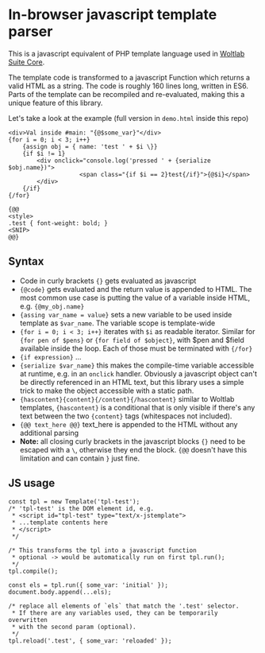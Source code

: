 # In-browser javascript template parser

This is a javascript equivalent of PHP template language used in [Woltlab Suite Core](https://docs.woltlab.com/view_templates.html).

The template code is transformed to a javascript Function which returns a valid HTML as a string. The code is roughly 160 lines long, written in ES6. Parts of the template can be recompiled and re-evaluated, making this a unique feature of this library.

Let's take a look at the example (full version in `demo.html` inside this repo)

```
<div>Val inside #main: "{@$some_var}"</div>
{for i = 0; i < 3; i++}
	{assign obj = { name: 'test ' + $i \}}
	{if $i != 1}
		<div onclick="console.log('pressed ' + {serialize $obj.name})">
					<span class="{if $i == 2}test{/if}">{@$i}</span>
		</div>
	{/if}
{/for}

{@@
<style>
.test { font-weight: bold; }
<SNIP>
@@}
```

## Syntax

* Code in curly brackets `{}` gets evaluated as javascript
* `{@code}` gets evaluated and the return value is appended to HTML. The most common use case is putting the value of a variable inside HTML, e.g. `{@my_obj.name}`
* `{assing var_name = value}` sets a new variable to be used inside template as `$var_name`. The variable scope is template-wide
* `{for i = 0; i < 3; i++}` iterates with `$i` as readable iterator. Similar for `{for pen of $pens}` or `{for field of $object}`, with $pen and $field available inside the loop. Each of those must be terminated with `{/for}`
* `{if expression}` ...
* `{serialize $var_name}` this makes the compile-time variable accessible at runtime, e.g. in an `onclick` handler. Obviously a javascript object can't be directly referenced in an HTML text, but this library uses a simple trick to make the object accessible with a static path.
* `{hascontent}{content}{/content}{/hascontent}` similar to Woltlab templates, `{hascontent}` is a conditional that is only visible if there's any text between the two `{content}` tags (whitespaces not included).
* `{@@ text_here @@}`  text_here is appended to the HTML without any additional parsing
* **Note:** all closing curly brackets in the javascript blocks `{}` need to be escaped with a `\`, otherwise they end the block. `{@@` doesn't have this limitation and can contain `}` just fine.

## JS usage

```
const tpl = new Template('tpl-test');
/* 'tpl-test' is the DOM element id, e.g.
 * <script id="tpl-test" type="text/x-jstemplate">
 * ...template contents here
 * </script>
 */

/* This transforms the tpl into a javascript function
 * optional -> would be automatically run on first tpl.run();
 */
tpl.compile();

const els = tpl.run({ some_var: 'initial' });
document.body.append(...els);

/* replace all elements of `els` that match the '.test' selector.
 * If there are any variables used, they can be temporarily overwritten
 * with the second param (optional).
 */
tpl.reload('.test', { some_var: 'reloaded' });
```
